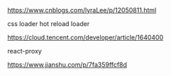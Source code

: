 https://www.cnblogs.com/lyraLee/p/12050811.html

css loader
hot reload loader

https://cloud.tencent.com/developer/article/1640400

react-proxy

https://www.jianshu.com/p/7fa359ffcf8d